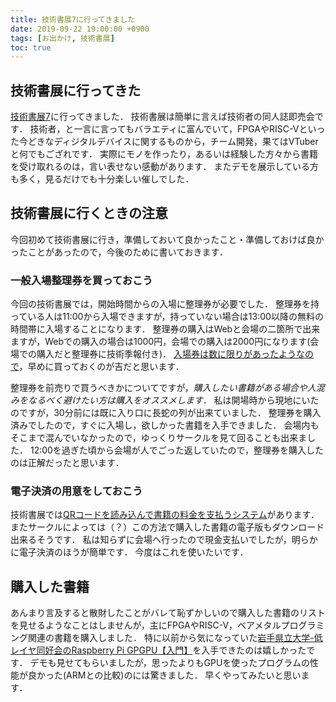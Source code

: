 ```yaml
---
title: 技術書展7に行ってきました
date: 2019-09-22 19:00:00 +0900
tags: [お出かけ, 技術書展]
toc: true
---
```


## 技術書展に行ってきた

[技術書展7](https://techbookfest.org/event/tbf07)に行ってきました．
技術書展は簡単に言えば技術者の同人誌即売会です．
技術者，と一言に言ってもバラエティに富んでいて，FPGAやRISC-Vといった今どきなディジタルデバイスに関するものから，チーム開発，果てはVTuberと何でもござれです．
実際にモノを作ったり，あるいは経験した方々から書籍を受け取れるのは，言い表せない感動があります．
またデモを展示している方も多く，見るだけでも十分楽しい催しでした．

## 技術書展に行くときの注意

今回初めて技術書展に行き，準備しておいて良かったこと・準備しておけば良かったことがあったので，今後のために書いておきます．

### 一般入場整理券を買っておこう

今回の技術書展では，開始時間からの入場に整理券が必要でした．
整理券を持っている人は11:00から入場できますが，持っていない場合は13:00以降の無料の時間帯に入場することになります．
整理券の購入はWebと会場の二箇所で出来ますが，Webでの購入の場合は1000円，会場での購入は2000円になります(会場での購入だと整理券に技術季報付き)．
[入場券は数に限りがあったようなので](https://twitter.com/techbookfest/status/1175226943484002304)，早めに買っておくのが吉だと思います．

整理券を前売りで買うべきかについてですが，*購入したい書籍がある場合や人混みをなるべく避けたい方は購入をオススメします．*
私は開場時から現地にいたのですが，30分前には既に入り口に長蛇の列が出来ていました．
整理券を購入済みでしたので，すぐに入場し，欲しかった書籍を入手できました．
会場内もそこまで混んでいなかったので，ゆっくりサークルを見て回ることも出来ました．
12:00を過ぎた頃から会場が人でごった返していたので，整理券を購入したのは正解だったと思います．

### 電子決済の用意をしておこう

技術書展では[QRコードを読み込んで書籍の料金を支払うシステム](https://blog.techbookfest.org/2019/09/21/tbf07/)があります．
またサークルによっては（？）この方法で購入した書籍の電子版もダウンロード出来るそうです．
私は知らずに会場へ行ったので現金支払いでしたが，明らかに電子決済のほうが簡単です．
今度はこれを使いたいです．

## 購入した書籍

あんまり言及すると散財したことがバレて恥ずかしいので購入した書籍のリストを見せるようなことはしませんが，主にFPGAやRISC-V，ベアメタルプログラミング関連の書籍を購入しました．
特に以前から気になっていた[岩手県立大学-低レイヤ同好会のRaspberry Pi GPGPU【入門】](https://techbookfest.org/event/tbf07/circle/5121363488538624)を入手できたのは嬉しかったです．
デモも見せてもらいましたが，思ったよりもGPUを使ったプログラムの性能が良かった(ARMとの比較)のには驚きました．
早くやってみたいと思います．
